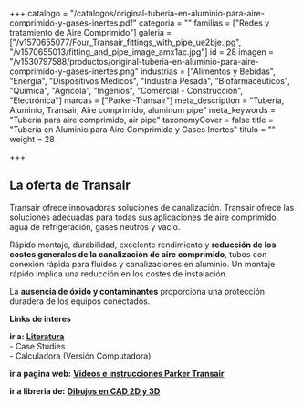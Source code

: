 +++
catalogo = "/catalogos/original-tuberia-en-aluminio-para-aire-comprimido-y-gases-inertes.pdf"
categoria = ""
familias = ["Redes y tratamiento de Aire Comprimido"]
galeria = ["/v1570655077/Four_Transair_fittings_with_pipe_ue2bje.jpg", "/v1570655013/fitting_and_pipe_image_amx1ac.jpg"]
id = 28
imagen = "/v1530797588/productos/original-tuberia-en-aluminio-para-aire-comprimido-y-gases-inertes.png"
industrias = ["Alimentos y Bebidas", "Energía", "Dispositivos Médicos", "Industria Pesada", "Biofarmacéuticos", "Química", "Agrícola", "Ingenios", "Comercial - Construcción", "Electrónica"]
marcas = ["Parker-Transair"]
meta_description = "Tubería, Aluminio, Transair, Aire comprimido, aluminum pipe"
meta_keywords = "Tubería para aire comprimido, air pipe"
taxonomyCover = false
title = "Tubería en Aluminio para Aire Comprimido y Gases Inertes"
titulo = ""
weight = 28

+++
## La oferta de Transair

Transair ofrece innovadoras soluciones de canalización. Transair ofrece las soluciones adecuadas para todas sus aplicaciones de aire comprimido, agua de refrigeración, gases neutros y vacío.

Rápido montaje, durabilidad, excelente rendimiento y **reducción de los costes generales de la canalización de aire comprimido**, tubos con conexión rápida para fluidos y canalizaciones en aluminio. Un montaje rápido implica una reducción en los costes de instalación.

La **ausencia de óxido y contaminantes** proporciona una protección duradera de los equipos conectados.

**Links de interes**

**ir a:** [**Literatura**](http://promo.parker.com/promotionsite/transair/us/en/video-library "Parker")  
\- Case Studies  
\- Calculadora (Versión Computadora)

**ir a pagina web:** [**Videos e instrucciones Parker Transair**](http://promo.parker.com/promotionsite/transair/us/en/video-library "Parker")

**ir a libreria de:** [**Dibujos en CAD 2D y 3D**](http://promo.parker.com/promotionsite/transair/us/en/engineering-tools "Parker")
